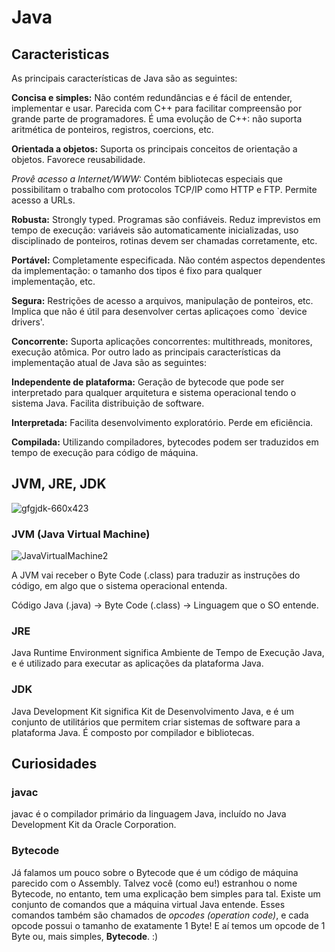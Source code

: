 # Java

## Caracteristicas

As principais características de Java são as seguintes:

**Concisa e simples:**
Não contém redundâncias e é fácil de entender, implementar e usar. Parecida com C++ para facilitar compreensão por grande parte de programadores. É uma evolução de C++: não suporta aritmética de ponteiros, registros, coercions, etc.

**Orientada a objetos:**
Suporta os principais conceitos de orientação a objetos. Favorece reusabilidade.

**Provê acesso a Internet/WWW*:*
Contém bibliotecas especiais que possibilitam o trabalho com protocolos TCP/IP como HTTP e FTP. Permite acesso a URLs.

**Robusta:**
Strongly typed. Programas são confiáveis. Reduz imprevistos em tempo de execução: variáveis são automaticamente inicializadas, uso disciplinado de ponteiros, rotinas devem ser chamadas corretamente, etc.

**Portável:**
Completamente especificada. Não contém aspectos dependentes da implementação: o tamanho dos tipos é fixo para qualquer implementação, etc.

**Segura:**
Restrições de acesso a arquivos, manipulação de ponteiros, etc. Implica que não é útil para desenvolver certas aplicaçoes como `device drivers'.

**Concorrente:**
Suporta aplicações concorrentes: multithreads, monitores, execução atômica.
Por outro lado as principais características da implementação atual de Java são as seguintes:

**Independente de plataforma:**
Geração de bytecode que pode ser interpretado para qualquer arquitetura e sistema operacional tendo o sistema Java. Facilita distribuição de software.

**Interpretada:**
Facilita desenvolvimento exploratório. Perde em eficiência.

**Compilada:**
Utilizando compiladores, bytecodes podem ser traduzidos em tempo de execução para código de máquina.

## JVM, JRE, JDK

![gfgjdk-660x423](https://user-images.githubusercontent.com/41132563/184511026-e748e6f9-8735-46ce-84d8-fa623fba10cc.jpg)

### JVM (Java Virtual Machine)

![JavaVirtualMachine2](https://user-images.githubusercontent.com/41132563/184510037-2a72cfcb-1016-439c-9203-57e9e61c340b.jpg)

A JVM vai receber o Byte Code (.class) para traduzir as instruções do código, em algo que o sistema operacional entenda. <br>

Código Java (.java) -> Byte Code (.class) -> Linguagem que o SO entende. <br>

### JRE

Java Runtime Environment significa Ambiente de Tempo de Execução Java, e é utilizado para executar as aplicações da plataforma Java.

### JDK

Java Development Kit significa Kit de Desenvolvimento Java, e é um conjunto de utilitários que permitem criar sistemas de software para a plataforma Java. É composto por compilador e bibliotecas.

## Curiosidades

### javac

javac é o compilador primário da linguagem Java, incluído no Java Development Kit da Oracle Corporation.

### Bytecode

Já falamos um pouco sobre o Bytecode que é um código de máquina parecido com o Assembly. Talvez você (como eu!) estranhou o nome Bytecode, no entanto, tem uma explicação bem simples para tal. Existe um conjunto de comandos que a máquina virtual Java entende. Esses comandos também são chamados de _opcodes (operation code)_, e cada opcode possui o tamanho de exatamente 1 Byte! E aí temos um opcode de 1 Byte ou, mais simples, **Bytecode**. :)

